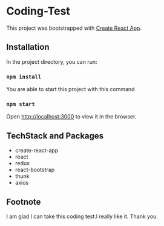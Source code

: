 # Coding-Test

This project was bootstrapped with [Create React App](https://github.com/facebook/create-react-app).

## Installation

In the project directory, you can run:

### `npm install`

You are able to start this project with this command

### `npm start`

Open [http://localhost:3000](http://localhost:3000) to view it in the browser.

## TechStack and Packages

- create-react-app
- react
- redux
- react-bootstrap
- thunk
- axios

## Footnote

I am glad I can take this coding test.I really like it. Thank you.